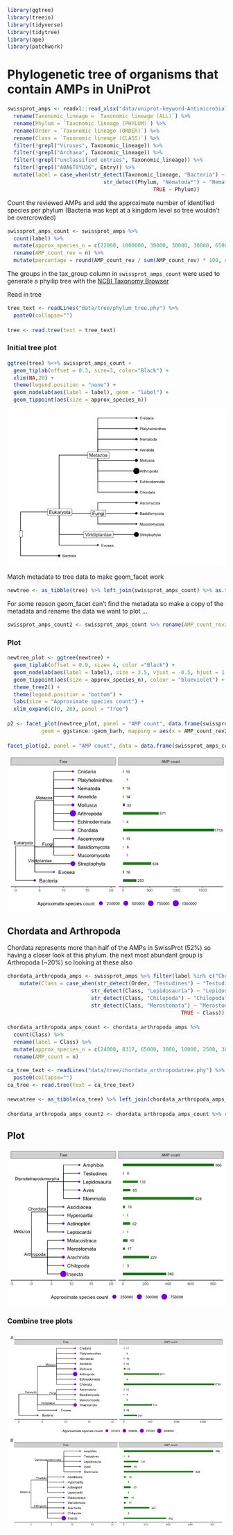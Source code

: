 
``` r
library(ggtree)
library(treeio)
library(tidyverse)
library(tidytree)
library(ape)
library(patchwork)
```

# Phylogenetic tree of organisms that contain AMPs in UniProt

``` r
swissprot_amps <- readxl::read_xlsx("data/uniprot-keyword-Antimicrobial+[KW-0929]-reviewed-April2021.xlsx") %>%
  rename(Taxonomic_lineage = `Taxonomic lineage (ALL)`) %>%
  rename(Phylum = `Taxonomic lineage (PHYLUM)`) %>%
  rename(Order = `Taxonomic lineage (ORDER)`) %>%
  rename(Class = `Taxonomic lineage (CLASS)`) %>%
  filter(!grepl("Viruses", Taxonomic_lineage)) %>%
  filter(!grepl("Archaea", Taxonomic_lineage)) %>%
  filter(!grepl("unclassified entries", Taxonomic_lineage)) %>%
  filter(!grepl("A0A6T9YU36", Entry)) %>%
  mutate(label = case_when(str_detect(Taxonomic_lineage, "Bacteria") ~ "Bacteria",
                               str_detect(Phylum, "Nematoda*") ~ "Nematoda",
                                               TRUE ~ Phylum))
```

Count the reviewed AMPs and add the approximate number of identified
species per phylum (Bacteria was kept at a kingdom level so tree
wouldn’t be overcrowded)

``` r
swissprot_amps_count <- swissprot_amps %>%
  count(label) %>%
  mutate(approx_species_n = c(22000, 1000000, 30000, 30000, 30000, 65000, 11000, 7000, 2400, 85000, 261, 20000, 20000, 500000)) %>%
  rename(AMP_count_rev = n) %>%
  mutate(percentage = round(AMP_count_rev / sum(AMP_count_rev) * 100, digits = 1))
```

The groups in the tax\_group column in `swissprot_amps_count` were used
to generate a phyilip tree with the [NCBI Taxonomy
Browser](https://www.ncbi.nlm.nih.gov/Taxonomy/CommonTree/wwwcmt.cgi)

Read in tree

``` r
tree_text <- readLines("data/tree/phylum_tree.phy") %>%
  paste0(collapse="")

tree <- read.tree(text = tree_text)
```

### Initial tree plot

``` r
ggtree(tree) %<+% swissprot_amps_count +
  geom_tiplab(offset = 0.3, size=3, color="Black") +
  xlim(NA,20) +
  theme(legend.position = "none") +
  geom_nodelab(aes(label = label), geom = "label") +
  geom_tippoint(aes(size = approx_species_n)) 
```

![](04.5_tree_files/figure-gfm/unnamed-chunk-5-1.png)<!-- -->

Match metadata to tree data to make geom\_facet work

``` r
newtree <- as_tibble(tree) %>% left_join(swissprot_amps_count) %>% as.treedata()
```

For some reason geom\_facet can’t find the metadata so make a copy of
the metadata and rename the data we want to plot …

``` r
swissprot_amps_count2 <- swissprot_amps_count %>% rename(AMP_count_rev2 = AMP_count_rev)
```

### Plot

``` r
newtree_plot <- ggtree(newtree) +
  geom_tiplab(offset = 0.9, size= 4, color ="Black") +
  geom_nodelab(aes(label = label), size = 3.5, vjust = -0.5, hjust = 1.1 ) +
  geom_tippoint(aes(size = approx_species_n), colour = "blueviolet") +
  theme_tree2() +
  theme(legend.position = "bottom") +
  labs(size = "Approximate species count") +
  xlim_expand(c(0, 20), panel = "Tree")
  
p2 <- facet_plot(newtree_plot, panel = "AMP count", data.frame(swissprot_amps_count2),
           geom = ggstance::geom_barh, mapping = aes(x = AMP_count_rev2), fill = "forestgreen", stat = "identity", width = .3) 

facet_plot(p2, panel = "AMP count", data = data.frame(swissprot_amps_count2), geom = geom_text, mapping = aes(x = AMP_count_rev2 + 80, label = AMP_count_rev2), size = 3)
```

![](04.5_tree_files/figure-gfm/unnamed-chunk-8-1.png)<!-- -->

## Chordata and Arthropoda

Chordata represents more than half of the AMPs in SwissProt (52%) so
having a closer look at this phylum. the next most abundant group is
Arthropoda (\~20%) so looking at these also

``` r
chordata_arthropoda_amps <- swissprot_amps %>% filter(label %in% c("Chordata", "Arthropoda")) %>%
    mutate(Class = case_when(str_detect(Order, "Testudines") ~ "Testudines",
                           str_detect(Class, "Lepidosauria") ~ "Lepidosauria",
                           str_detect(Class, "Chilopoda") ~ "Chilopoda",
                           str_detect(Class, "Merostomata") ~ "Merostomata",
                                                        TRUE ~ Class))

chordata_arthropoda_amps_count <- chordata_arthropoda_amps %>%
  count(Class) %>%
  rename(label = Class) %>% 
  mutate(approx_species_n = c(24000, 8317, 65000, 3000, 10000, 2500, 38, 900000, 9000, 30, 25000, 6495, 4, 300 )) %>%
  rename(AMP_count = n)
```

``` r
ca_tree_text <- readLines("data/tree/chordata_arthropodatree.phy") %>%
  paste0(collapse="")
ca_tree <- read.tree(text = ca_tree_text)

newcatree <- as_tibble(ca_tree) %>% left_join(chordata_arthropoda_amps_count) %>% as.treedata()

chordata_arthropoda_amps_count2 <- chordata_arthropoda_amps_count %>% rename(AMP_count2 = AMP_count)
```

## Plot

![](04.5_tree_files/figure-gfm/unnamed-chunk-12-1.png)<!-- -->

### Combine tree plots

![](04.5_tree_files/figure-gfm/unnamed-chunk-14-1.png)<!-- -->

